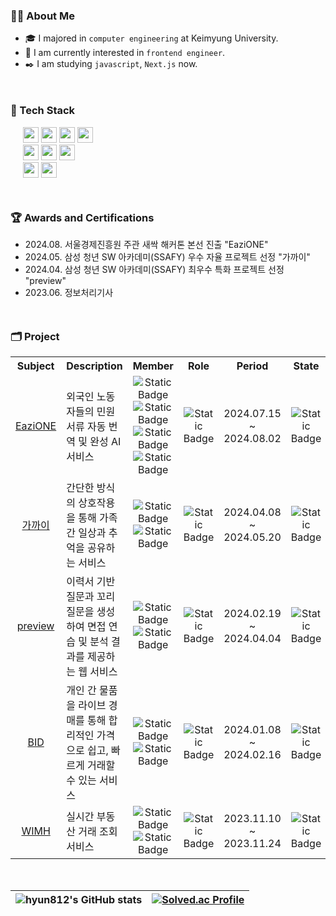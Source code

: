 <h3>🙋‍♂️ About Me</h3>

- 🎓 I majored in `computer engineering` at Keimyung University.
- 🎯 I am currently interested in `frontend engineer`.
- ✒️ I am studying `javascript`, `Next.js` now.

<div>
<h3 style="margin-top:50px">💪 Tech Stack</h3>
  <div style="margin-left:20px">
    <img style="height:25px" src="https://img.shields.io/badge/html5-E34F26?style=for-the-badge&logo=html5&logoColor=white"> 
    <img style="height:25px" src="https://img.shields.io/badge/css-1572B6?style=for-the-badge&logo=css3&logoColor=white"> 
    <img style="height:25px" src="https://img.shields.io/badge/javascript-F7DF1E?style=for-the-badge&logo=javascript&logoColor=black"> 
    <img style="height:25px" src="https://img.shields.io/badge/typescript-3178C6?style=for-the-badge&logo=typescript&logoColor=white">
    <br>
    <img style="height:25px" src="https://img.shields.io/badge/react-61DAFB?style=for-the-badge&logo=react&logoColor=black"> 
    <img style="height:25px" src="https://img.shields.io/badge/vue.js-4FC08D?style=for-the-badge&logo=Vue.js&logoColor=white">
    <img style="height:25px" src="https://img.shields.io/badge/React_query-FF4154?style=for-the-badge&logo=reactquery&logoColor=white">
    <br>
    <img style="height:25px" src="https://img.shields.io/badge/tailwind css-06B6D4?style=for-the-badge&logo=tailwindcss&logoColor=white">
    <img style="height:25px" src="https://img.shields.io/badge/styled component-DB7093?style=for-the-badge&logo=styledcomponents&logoColor=white"> 
    <br>
  </div>  
</div>

<div style="margin-top:50px">
  <h3>🏆 Awards and Certifications</h3>
  <ul>
    <li>2024.08. 서울경제진흥원 주관 새싹 해커톤 본선 진출 "EaziONE"</li>
    <li>2024.05. 삼성 청년 SW 아카데미(SSAFY) 우수 자율 프로젝트 선정 "가까이"</li>
    <li>2024.04. 삼성 청년 SW 아카데미(SSAFY) 최우수 특화 프로젝트 선정 "preview"</li>
    <li>2023.06. 정보처리기사</li>
  </ul>
</div>

<div style="margin:50px 0">
  <h3>🗂️ Project</h3>

<table >
  <tr>
    <th style="text-align: center" width="10%">Subject</th>
    <th style="text-align: center" width="34%">Description</th>
    <th style="text-align: center" width="10%">Member</th>
    <th style="text-align: center" width="10%">Role</th>
    <th style="text-align: center" width="25%">Period</th>
    <th style="text-align: center" width="11%">State</th>
  </tr>
  <tr>
    <td style="text-align: center"><a href="https://github.com/sesac-dev/eazione-front">EaziONE</a></td>
    <td>외국인 노동자들의 민원 서류 자동 번역 및 완성 AI 서비스</td>
    <td style="text-align: center">
      <img alt="Static Badge" src="https://img.shields.io/badge/PM_1-FF204E">
      <img alt="Static Badge" src="https://img.shields.io/badge/designer_1-B6FFFA">
      <img alt="Static Badge" src="https://img.shields.io/badge/frontend%201-C65BCF">
      <img alt="Static Badge" src="https://img.shields.io/badge/backend%202-10439F">
    </td>
    <td style="text-align: center">
      <img alt="Static Badge" src="https://img.shields.io/badge/frontend%20-C65BCF">
    </td>
    <td style="text-align: center">2024.07.15 ~ 2024.08.02</td>
    <td style="text-align: center">
      <img alt="Static Badge" src="https://img.shields.io/badge/COMPLETE-5BBCFF">
    </td>
  </tr>
  <tr>
    <td style="text-align: center"><a href="https://github.com/TeamAbbboo/nearby">가까이</a></td>
    <td>간단한 방식의 상호작용을 통해 가족 간 일상과 추억을 공유하는 서비스</td>
    <td style="text-align: center">
      <img alt="Static Badge" src="https://img.shields.io/badge/frontend%203-C65BCF">
      <img alt="Static Badge" src="https://img.shields.io/badge/backend%203-10439F">
    </td>
    <td style="text-align: center">
      <img alt="Static Badge" src="https://img.shields.io/badge/frontend%20-C65BCF">
    </td>
    <td style="text-align: center">2024.04.08 ~ 2024.05.20</td>
    <td style="text-align: center">
      <img alt="Static Badge" src="https://img.shields.io/badge/COMPLETE-5BBCFF">
    </td>
  </tr>
   <tr>
    <td style="text-align: center"><a href="https://github.com/d102-preview/preview">preview</a></td>
    <td>이력서 기반 질문과 꼬리질문을 생성하여 면접 연습 및 분석 결과를 제공하는 웹 서비스</td>
    <td style="text-align: center">
      <img alt="Static Badge" src="https://img.shields.io/badge/frontend%203-C65BCF">
      <img alt="Static Badge" src="https://img.shields.io/badge/backend%203-10439F">
    </td>
    <td style="text-align: center">
      <img alt="Static Badge" src="https://img.shields.io/badge/frontend%20-C65BCF">
    </td>
    <td style="text-align: center">2024.02.19 ~ 2024.04.04</td>
    <td style="text-align: center">
      <img alt="Static Badge" src="https://img.shields.io/badge/COMPLETE-5BBCFF">
    </td>
  </tr>
   <tr>
    <td style="text-align: center"><a href="https://github.com/Team928/BID">BID</a></td>
    <td>개인 간 물품을 라이브 경매를 통해 합리적인 가격으로 쉽고, 빠르게 거래할 수 있는 서비스</td>
    <td style="text-align: center">
      <img alt="Static Badge" src="https://img.shields.io/badge/frontend%203-C65BCF">
      <img alt="Static Badge" src="https://img.shields.io/badge/backend%203-10439F">
    </td>
    <td style="text-align: center">
      <img alt="Static Badge" src="https://img.shields.io/badge/frontend%20-C65BCF">
    </td>
    <td style="text-align: center">2024.01.08 ~ 2024.02.16</td>
    <td style="text-align: center">
      <img alt="Static Badge" src="https://img.shields.io/badge/COMPLETE-5BBCFF">
    </td>
  </tr>
  <tr>
    <td style="text-align: center"><a href="https://github.com/cheesecat47/whereismyhome-final">WIMH</a></td>
    <td>실시간 부동산 거래 조회 서비스</td>
    <td style="text-align: center">
      <img alt="Static Badge" src="https://img.shields.io/badge/frontend%201-C65BCF">
      <img alt="Static Badge" src="https://img.shields.io/badge/backend%201-10439F">
    </td>
    <td style="text-align: center">
      <img alt="Static Badge" src="https://img.shields.io/badge/frontend%20-C65BCF">
    </td>
    <td style="text-align: center">2023.11.10 ~ 2023.11.24</td>
    <td style="text-align: center">
      <img alt="Static Badge" src="https://img.shields.io/badge/COMPLETE-5BBCFF">
    </td>
  </tr>
</table>
</div>

| <img src="https://github-readme-stats.vercel.app/api?username=hyun812&show_icons=true&theme=dracula" alt="hyun812's GitHub stats"  /> | [<img src="https://mazassumnida.wtf/api/generate_badge?boj=yu05279" alt="Solved.ac Profile"/>](https://solved.ac/yu05279) |
| ------------------------------------------------------------------------------------------------------------------------------------- | ------------------------------------------------------------------------------------------------------------------------- |
